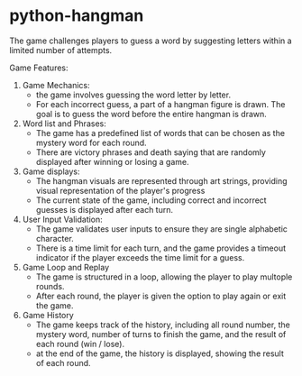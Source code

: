 # python-hangman
 The game challenges players to guess a word by suggesting letters within a limited number of attempts.

Game Features:
1. Game Mechanics:
    - the game involves guessing the word letter by letter.
    - For each incorrect guess, a part of a hangman figure is drawn. The goal is to guess the word before the entire hangman is drawn.
2. Word list and Phrases:
    - The game has a predefined list of words that can be chosen as the mystery word for each round.
    - There are victory phrases and death saying that are randomly displayed after winning or losing a game.
3. Game displays:
    - The hangman visuals are represented through art strings, providing visual representation of the player's progress
    - The current state of the game, including correct and incorrect guesses is displayed after each turn.
4. User Input Validation:
    - The game validates user inputs to ensure they are single alphabetic character.
    - There is a time limit for each turn, and the game provides a timeout indicator if the player exceeds the time limit for a guess.
5. Game Loop and Replay
    - The game is structured in a loop, allowing the player to play multople rounds.
    - After each round, the player is given the option to play again or exit the game.
6. Game History
    - The game keeps track of the history, including all round number, the mystery word, number of turns to finish the game, and the result of each round (win / lose).
    - at the end of the game, the history is displayed, showing the result of each round.